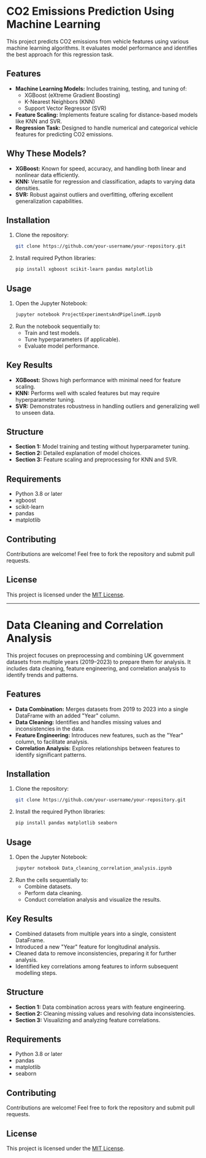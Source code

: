 

# CO2 Emissions Prediction Using Machine Learning

This project predicts CO2 emissions from vehicle features using various machine learning algorithms. It evaluates model performance and identifies the best approach for this regression task.

## Features

- **Machine Learning Models:** Includes training, testing, and tuning of:
  - XGBoost (eXtreme Gradient Boosting)
  - K-Nearest Neighbors (KNN)
  - Support Vector Regressor (SVR)
- **Feature Scaling:** Implements feature scaling for distance-based models like KNN and SVR.
- **Regression Task:** Designed to handle numerical and categorical vehicle features for predicting CO2 emissions.

## Why These Models?

- **XGBoost:** Known for speed, accuracy, and handling both linear and nonlinear data efficiently.
- **KNN:** Versatile for regression and classification, adapts to varying data densities.
- **SVR:** Robust against outliers and overfitting, offering excellent generalization capabilities.

## Installation

1. Clone the repository:
   ```bash
   git clone https://github.com/your-username/your-repository.git
   ```
2. Install required Python libraries:
   ```bash
   pip install xgboost scikit-learn pandas matplotlib
   ```

## Usage

1. Open the Jupyter Notebook:
   ```bash
   jupyter notebook ProjectExperimentsAndPipelineM.ipynb
   ```
2. Run the notebook sequentially to:
   - Train and test models.
   - Tune hyperparameters (if applicable).
   - Evaluate model performance.

## Key Results

- **XGBoost:** Shows high performance with minimal need for feature scaling.
- **KNN:** Performs well with scaled features but may require hyperparameter tuning.
- **SVR:** Demonstrates robustness in handling outliers and generalizing well to unseen data.

## Structure

- **Section 1:** Model training and testing without hyperparameter tuning.
- **Section 2:** Detailed explanation of model choices.
- **Section 3:** Feature scaling and preprocessing for KNN and SVR.

## Requirements

- Python 3.8 or later
- xgboost
- scikit-learn
- pandas
- matplotlib

## Contributing

Contributions are welcome! Feel free to fork the repository and submit pull requests.

## License

This project is licensed under the [MIT License](LICENSE).

---




# Data Cleaning and Correlation Analysis

This project focuses on preprocessing and combining UK government datasets from multiple years (2019–2023) to prepare them for analysis. It includes data cleaning, feature engineering, and correlation analysis to identify trends and patterns.

## Features

- **Data Combination:** Merges datasets from 2019 to 2023 into a single DataFrame with an added "Year" column.
- **Data Cleaning:** Identifies and handles missing values and inconsistencies in the data.
- **Feature Engineering:** Introduces new features, such as the "Year" column, to facilitate analysis.
- **Correlation Analysis:** Explores relationships between features to identify significant patterns.

## Installation

1. Clone the repository:
   ```bash
   git clone https://github.com/your-username/your-repository.git
   ```
2. Install the required Python libraries:
   ```bash
   pip install pandas matplotlib seaborn
   ```

## Usage

1. Open the Jupyter Notebook:
   ```bash
   jupyter notebook Data_cleaning_correlation_analysis.ipynb
   ```
2. Run the cells sequentially to:
   - Combine datasets.
   - Perform data cleaning.
   - Conduct correlation analysis and visualize the results.

## Key Results

- Combined datasets from multiple years into a single, consistent DataFrame.
- Introduced a new "Year" feature for longitudinal analysis.
- Cleaned data to remove inconsistencies, preparing it for further analysis.
- Identified key correlations among features to inform subsequent modelling steps.

## Structure

- **Section 1:** Data combination across years with feature engineering.
- **Section 2:** Cleaning missing values and resolving data inconsistencies.
- **Section 3:** Visualizing and analyzing feature correlations.

## Requirements

- Python 3.8 or later
- pandas
- matplotlib
- seaborn

## Contributing

Contributions are welcome! Feel free to fork the repository and submit pull requests.

## License

This project is licensed under the [MIT License](LICENSE).


